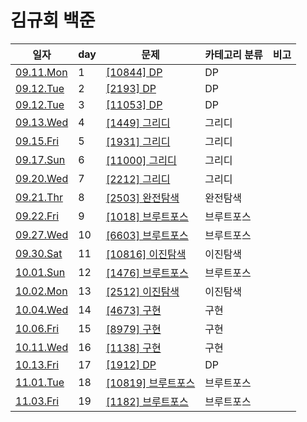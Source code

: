 # 김규회 백준

일자 | day | 문제 | 카테고리 분류 | 비고
--- | --- | --- | --------- | ---
[09.11.Mon](./2023.09/2023.09.11) | 1 | [[10844] DP](./2023.09/2023.09.11/10844.py) | DP
[09.12.Tue](./2023.09/2023.09.12) | 2 | [[2193] DP](./2023.09/2023.09.12/2193.py) | DP
[09.12.Tue](./2023.09/2023.09.12) | 3 | [[11053] DP](./2023.09/2023.09.12/11053.py) | DP
[09.13.Wed](./2023.09/2023.09.13) | 4 | [[1449] 그리디](./2023.09/2023.09.13/1449.py) | 그리디
[09.15.Fri](./2023.09/2023.09.15) | 5 | [[1931] 그리디](./2023.09/2023.09.15/1931.py) | 그리디
[09.17.Sun](./2023.09/2023.09.17) | 6 | [[11000] 그리디](./2023.09/2023.09.17/11000.py) | 그리디
[09.20.Wed](./2023.09/2023.09.20) | 7 | [[2212] 그리디](./2023.09/2023.09.20/2212.py) | 그리디
[09.21.Thr](./2023.09/2023.09.21) | 8 | [[2503] 완전탐색](./2023.09/2023.09.21/2503.py) | 완전탐색
[09.22.Fri](./2023.09/2023.09.24) | 9 | [[1018] 브루트포스](./2023.09/2023.09.24/1018.py) | 브루트포스
[09.27.Wed](./2023.09/2023.09.27) | 10 | [[6603] 브루트포스](./2023.09/2023.09.27/6603.py) | 브루트포스
[09.30.Sat](./2023.09/2023.09.30) | 11 | [[10816] 이진탐색](./2023.09/2023.09.27/10816.py) | 이진탐색
[10.01.Sun](./2023.10/2023.10.01) | 12 | [[1476] 브루트포스](./2023.10.01/1476.py) | 브루트포스
[10.02.Mon](./2023.10/2023.10.02) | 13 | [[2512] 이진탐색](./2023.10/2023.10.02/2512.py) | 이진탐색
[10.04.Wed](./2023.10/2023.10.04) | 14 | [[4673] 구현](./2023.10/2023.10.04/4673.py) | 구현
[10.06.Fri](./2023.10/2023.10.06) | 15 | [[8979] 구현](./2023.10/2023.10.06/8979.py) | 구현
[10.11.Wed](./2023.10/2023.10.11) | 16 | [[1138] 구현](./2023.10/2023.10.11/1138.py) | 구현
[10.13.Fri](./2023.10/2023.10.13) | 17 | [[1912] DP](./2023.10/2023.10.13/1912.py) | DP
[11.01.Tue](./2023.11.01) | 18 | [[10819] 브루트포스](./2023.11.01/10819.py) | 브루트포스
[11.03.Fri](./2023.11.03) | 19 | [[1182] 브루트포스](./2023.11.03/1182.py) | 브루트포스
